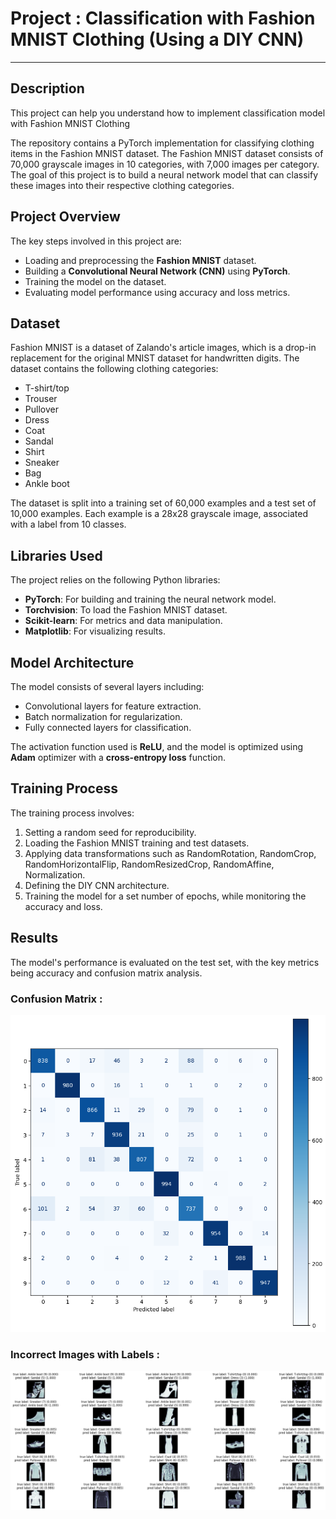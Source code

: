 # Project : Classification with Fashion MNIST Clothing (Using a DIY CNN)
------------------------------------------------------------------------------------
## Description

This project can help you understand how to implement classification model with Fashion MNIST Clothing

The repository contains a PyTorch implementation for classifying clothing items in the Fashion MNIST dataset. The Fashion MNIST dataset consists of 70,000 grayscale images in 10 categories, with 7,000 images per category. The goal of this project is to build a neural network model that can classify these images into their respective clothing categories.

## Project Overview

The key steps involved in this project are:
- Loading and preprocessing the **Fashion MNIST** dataset.
- Building a **Convolutional Neural Network (CNN)** using **PyTorch**.
- Training the model on the dataset.
- Evaluating model performance using accuracy and loss metrics.

## Dataset

Fashion MNIST is a dataset of Zalando's article images, which is a drop-in replacement for the original MNIST dataset for handwritten digits. The dataset contains the following clothing categories:

- T-shirt/top
- Trouser
- Pullover
- Dress
- Coat
- Sandal
- Shirt
- Sneaker
- Bag
- Ankle boot

The dataset is split into a training set of 60,000 examples and a test set of 10,000 examples. Each example is a 28x28 grayscale image, associated with a label from 10 classes.

## Libraries Used

The project relies on the following Python libraries:

- **PyTorch**: For building and training the neural network model.
- **Torchvision**: To load the Fashion MNIST dataset.
- **Scikit-learn**: For metrics and data manipulation.
- **Matplotlib**: For visualizing results.

## Model Architecture

The model consists of several layers including:
- Convolutional layers for feature extraction.
- Batch normalization for regularization.
- Fully connected layers for classification.

The activation function used is **ReLU**, and the model is optimized using **Adam** optimizer with a **cross-entropy loss** function.

## Training Process

The training process involves:
1. Setting a random seed for reproducibility.
2. Loading the Fashion MNIST training and test datasets.
3. Applying data transformations such as RandomRotation, RandomCrop, RandomHorizontalFlip, RandomResizedCrop, RandomAffine, Normalization.
4. Defining the DIY CNN architecture.
5. Training the model for a set number of epochs, while monitoring the accuracy and loss.

## Results

The model's performance is evaluated on the test set, with the key metrics being accuracy and confusion matrix analysis.

### Confusion Matrix :

![Confusion](picREADME/Confusion_matrix.png)

### Incorrect Images with Labels : 

![IncorrectImageswithLabels](picREADME/Incorrect_Images_with_Labels.png)